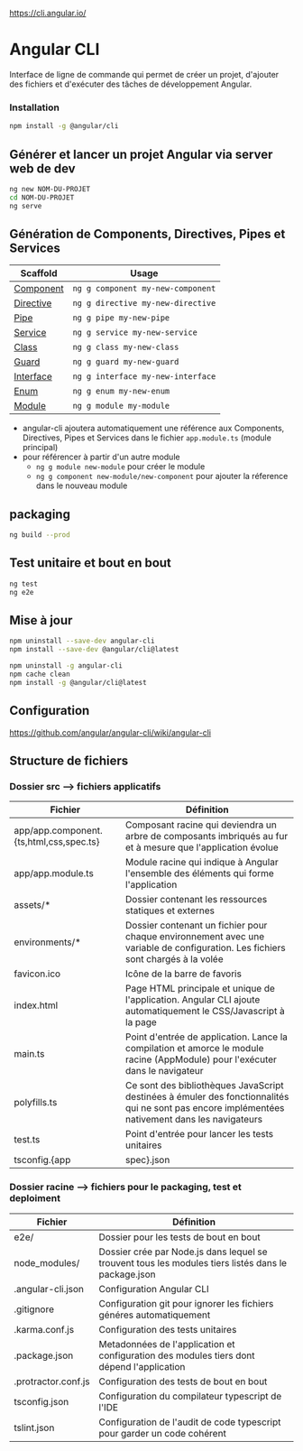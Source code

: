 https://cli.angular.io/

# Angular CLI
Interface de ligne de commande qui permet de créer un projet, d'ajouter des fichiers et d'exécuter des tâches de développement Angular.

### Installation
```bash
npm install -g @angular/cli
```

## Générer et lancer un projet Angular via server web de dev
```bash
ng new NOM-DU-PROJET
cd NOM-DU-PROJET
ng serve
```

## Génération de Components, Directives, Pipes et Services
Scaffold  | Usage
---       | ---
[Component](https://github.com/angular/angular-cli/wiki/generate-component) | `ng g component my-new-component`
[Directive](https://github.com/angular/angular-cli/wiki/generate-directive) | `ng g directive my-new-directive`
[Pipe](https://github.com/angular/angular-cli/wiki/generate-pipe)           | `ng g pipe my-new-pipe`
[Service](https://github.com/angular/angular-cli/wiki/generate-service)     | `ng g service my-new-service`
[Class](https://github.com/angular/angular-cli/wiki/generate-class)         | `ng g class my-new-class`
[Guard](https://github.com/angular/angular-cli/wiki/generate-guard)         | `ng g guard my-new-guard`
[Interface](https://github.com/angular/angular-cli/wiki/generate-interface) | `ng g interface my-new-interface`
[Enum](https://github.com/angular/angular-cli/wiki/generate-enum)           | `ng g enum my-new-enum`
[Module](https://github.com/angular/angular-cli/wiki/generate-module)       | `ng g module my-module`

* angular-cli ajoutera automatiquement une référence aux Components, Directives, Pipes et Services dans le fichier `app.module.ts` (module principal)
* pour référencer à partir d'un autre module
    - `ng g module new-module` pour créer le module
    - `ng g component new-module/new-component` pour ajouter la réference dans le nouveau module


## packaging
```bash
ng build --prod
```

## Test unitaire et bout en bout
```bash
ng test
ng e2e
```

## Mise à jour
```bash
npm uninstall --save-dev angular-cli
npm install --save-dev @angular/cli@latest
```
```bash
npm uninstall -g angular-cli
npm cache clean
npm install -g @angular/cli@latest
```

## Configuration
https://github.com/angular/angular-cli/wiki/angular-cli

## Structure de fichiers
### Dossier src --> fichiers applicatifs
Fichier   | Définition
---       | ---
app/app.component.{ts,html,css,spec.ts} | Composant racine qui deviendra un arbre de composants imbriqués au fur et à mesure que l'application évolue
app/app.module.ts                       | Module racine qui indique à Angular l'ensemble des éléments qui forme l'application
assets/*                                | Dossier contenant les ressources statiques et externes
environments/*                          | Dossier contenant un fichier pour chaque environnement avec une variable de configuration. Les fichiers sont chargés à la volée
favicon.ico                             | Icône de la barre de favoris
index.html                              | Page HTML principale et unique de l'application. Angular CLI ajoute automatiquement le CSS/Javascript à la page
main.ts                                 | Point d'entrée de application. Lance la compilation et amorce le module racine (AppModule) pour l'exécuter dans le navigateur
polyfills.ts                            | Ce sont des bibliothèques JavaScript destinées à émuler des fonctionnalités qui ne sont pas encore implémentées nativement dans les navigateurs
test.ts                                 | Point d'entrée pour lancer les tests unitaires
tsconfig.{app|spec}.json                | Configuration du compilateur typscript de l'application pour le dev et les tests unitaires

### Dossier racine --> fichiers pour le packaging, test et deploiment
Fichier   | Définition
---       | ---
e2e/                | Dossier pour les tests de bout en bout
node_modules/       | Dossier crée par Node.js dans lequel se trouvent tous les modules tiers listés dans le package.json
.angular-cli.json   | Configuration Angular CLI
.gitignore          | Configuration git pour ignorer les fichiers généres automatiquement
.karma.conf.js      | Configuration des tests unitaires
.package.json       | Metadonnées de l'application et configuration des modules tiers dont dépend l'application
.protractor.conf.js | Configuration des tests de bout en bout
tsconfig.json       | Configuration du compilateur typescript de l'IDE
tslint.json         | Configuration de l'audit de code typescript pour garder un code cohérent